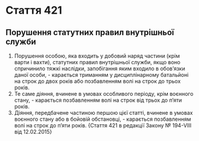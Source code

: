 Cтаття 421
====
Порушення статутних правил внутрішньої служби
----
1. Порушення особою, яка входить у добовий наряд частини (крім варти і вахти), статутних правил внутрішньої служби, якщо воно спричинило тяжкі наслідки, запобігання яким входило в обов’язки даної особи, -
карається триманням у дисциплінарному батальйоні на строк до двох років або позбавленням волі на строк до трьох років.
2. Те саме діяння, вчинене в умовах особливого періоду, крім воєнного стану, -
карається позбавленням волі на строк від трьох до п’яти років.
3. Діяння, передбачене частиною першою цієї статті, вчинене в умовах воєнного стану або в бойовій обстановці, -
карається позбавленням волі на строк до п’яти років.
{Стаття 421 в редакції Закону № 194-VIII від 12.02.2015}
